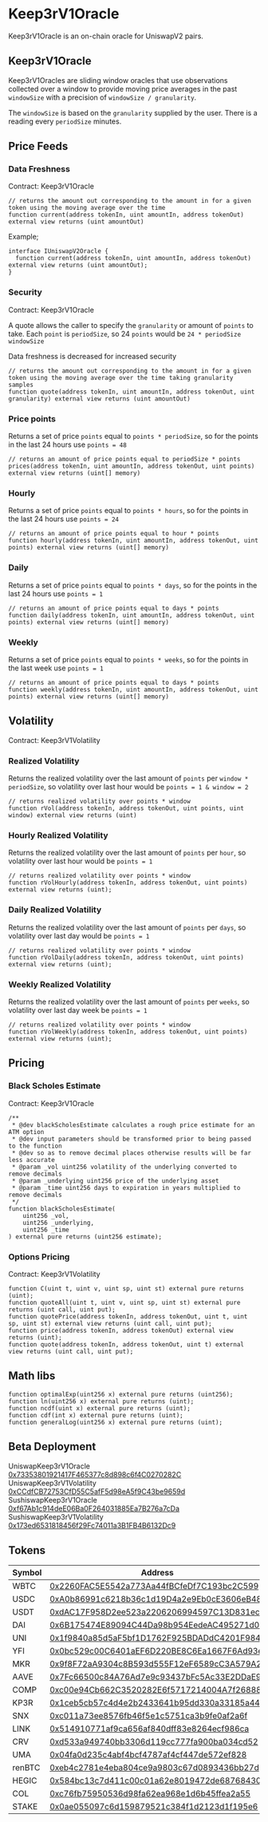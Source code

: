 # Keep3rV1Oracle

Keep3rV1Oracle is an on-chain oracle for UniswapV2 pairs.

## Keep3rV1Oracle

Keep3rV1Oracles are sliding window oracles that use observations collected over a window to provide moving price averages in the past `windowSize` with a precision of `windowSize / granularity`.

The `windowSize` is based on the `granularity` supplied by the user. There is a reading every `periodSize` minutes.

## Price Feeds

### Data Freshness

Contract: Keep3rV1Oracle

```
// returns the amount out corresponding to the amount in for a given token using the moving average over the time
function current(address tokenIn, uint amountIn, address tokenOut) external view returns (uint amountOut)
```

Example;

```
interface IUniswapV2Oracle {
  function current(address tokenIn, uint amountIn, address tokenOut) external view returns (uint amountOut);
}

```

### Security

Contract: Keep3rV1Oracle

A quote allows the caller to specify the `granularity` or amount of `points` to take. Each `point` is `periodSize`, so 24 `points` would be `24 * periodSize` `windowSize`

Data freshness is decreased for increased security

```
// returns the amount out corresponding to the amount in for a given token using the moving average over the time taking granularity samples
function quote(address tokenIn, uint amountIn, address tokenOut, uint granularity) external view returns (uint amountOut)
```

### Price points

Returns a set of price `points` equal to `points * periodSize`, so for the points in the last 24 hours use `points = 48`

```
// returns an amount of price points equal to periodSize * points
prices(address tokenIn, uint amountIn, address tokenOut, uint points) external view returns (uint[] memory)
```

### Hourly

Returns a set of price `points` equal to `points * hours`, so for the points in the last 24 hours use `points = 24`

```
// returns an amount of price points equal to hour * points
function hourly(address tokenIn, uint amountIn, address tokenOut, uint points) external view returns (uint[] memory)
```

### Daily

Returns a set of price `points` equal to `points * days`, so for the points in the last 24 hours use `points = 1`

```
// returns an amount of price points equal to days * points
function daily(address tokenIn, uint amountIn, address tokenOut, uint points) external view returns (uint[] memory)
```

### Weekly

Returns a set of price `points` equal to `points * weeks`, so for the points in the last week use `points = 1`

```
// returns an amount of price points equal to days * points
function weekly(address tokenIn, uint amountIn, address tokenOut, uint points) external view returns (uint[] memory)
```

## Volatility

Contract: Keep3rV1Volatility

### Realized Volatility

Returns the realized volatility over the last amount of `points` per `window * periodSize`, so volatility over last hour would be `points = 1 & window = 2`

```
// returns realized volatility over points * window
function rVol(address tokenIn, address tokenOut, uint points, uint window) external view returns (uint)
```

### Hourly Realized Volatility

Returns the realized volatility over the last amount of `points` per `hour`, so volatility over last hour would be `points = 1`

```
// returns realized volatility over points * window
function rVolHourly(address tokenIn, address tokenOut, uint points) external view returns (uint);
```

### Daily Realized Volatility

Returns the realized volatility over the last amount of `points` per `days`, so volatility over last day would be `points = 1`

```
// returns realized volatility over points * window
function rVolDaily(address tokenIn, address tokenOut, uint points) external view returns (uint);
```

### Weekly Realized Volatility

Returns the realized volatility over the last amount of `points` per `weeks`, so volatility over last day week be `points = 1`

```
// returns realized volatility over points * window
function rVolWeekly(address tokenIn, address tokenOut, uint points) external view returns (uint);
```

## Pricing

### Black Scholes Estimate

Contract: Keep3rV1Oracle

```
/**
 * @dev blackScholesEstimate calculates a rough price estimate for an ATM option
 * @dev input parameters should be transformed prior to being passed to the function
 * @dev so as to remove decimal places otherwise results will be far less accurate
 * @param _vol uint256 volatility of the underlying converted to remove decimals
 * @param _underlying uint256 price of the underlying asset
 * @param _time uint256 days to expiration in years multiplied to remove decimals
 */
function blackScholesEstimate(
    uint256 _vol,
    uint256 _underlying,
    uint256 _time
) external pure returns (uint256 estimate);
```

### Options Pricing

Contract: Keep3rV1Volatility

```
function C(uint t, uint v, uint sp, uint st) external pure returns (uint);
function quoteAll(uint t, uint v, uint sp, uint st) external pure returns (uint call, uint put);
function quotePrice(address tokenIn, address tokenOut, uint t, uint sp, uint st) external view returns (uint call, uint put);
function price(address tokenIn, address tokenOut) external view returns (uint);
function quote(address tokenIn, address tokenOut, uint t) external view returns (uint call, uint put);
```

## Math libs

```
function optimalExp(uint256 x) external pure returns (uint256);
function ln(uint256 x) external pure returns (uint);
function ncdf(uint x) external pure returns (uint);
function cdf(int x) external pure returns (uint);
function generalLog(uint256 x) external pure returns (uint);

```

## Beta Deployment

UniswapKeep3rV1Oracle [0x73353801921417F465377c8d898c6f4C0270282C](https://etherscan.io/address/0x73353801921417F465377c8d898c6f4C0270282C)  
UniswapKeep3rV1Volatility [0xCCdfCB72753CfD55C5afF5d98eA5f9C43be9659d](https://etherscan.io/address/0xCCdfCB72753CfD55C5afF5d98eA5f9C43be9659d)  
SushiswapKeep3rV1Oracle [0xf67Ab1c914deE06Ba0F264031885Ea7B276a7cDa](https://etherscan.io/address/0xf67Ab1c914deE06Ba0F264031885Ea7B276a7cDa)  
SushiswapKeep3rV1Volatility [0x173ed6531818456f29Fc74011a3B1FB4B6132Dc9](https://etherscan.io/address/0x173ed6531818456f29Fc74011a3B1FB4B6132Dc9)  

## Tokens

Symbol | Address
-- | --
WBTC |  [0x2260FAC5E5542a773Aa44fBCfeDf7C193bc2C599](https://etherscan.io/address/0x2260FAC5E5542a773Aa44fBCfeDf7C193bc2C599)
USDC | 	[0xA0b86991c6218b36c1d19D4a2e9Eb0cE3606eB48](https://etherscan.io/address/0xA0b86991c6218b36c1d19D4a2e9Eb0cE3606eB48)
USDT | 	[0xdAC17F958D2ee523a2206206994597C13D831ec7](https://etherscan.io/address/0xdAC17F958D2ee523a2206206994597C13D831ec7)
DAI |  [0x6B175474E89094C44Da98b954EedeAC495271d0F](https://etherscan.io/address/0x6B175474E89094C44Da98b954EedeAC495271d0F)
UNI |  [0x1f9840a85d5aF5bf1D1762F925BDADdC4201F984](https://etherscan.io/address/0x1f9840a85d5aF5bf1D1762F925BDADdC4201F984)
YFI |  [0x0bc529c00C6401aEF6D220BE8C6Ea1667F6Ad93e](https://etherscan.io/address/0x0bc529c00C6401aEF6D220BE8C6Ea1667F6Ad93e)
MKR |  [0x9f8F72aA9304c8B593d555F12eF6589cC3A579A2](https://etherscan.io/address/0x9f8F72aA9304c8B593d555F12eF6589cC3A579A2)
AAVE |  [0x7Fc66500c84A76Ad7e9c93437bFc5Ac33E2DDaE9](https://etherscan.io/address/0x7Fc66500c84A76Ad7e9c93437bFc5Ac33E2DDaE9)
COMP |  [0xc00e94Cb662C3520282E6f5717214004A7f26888](https://etherscan.io/address/0xc00e94Cb662C3520282E6f5717214004A7f26888)
KP3R |  [0x1ceb5cb57c4d4e2b2433641b95dd330a33185a44](https://etherscan.io/address/0x1ceb5cb57c4d4e2b2433641b95dd330a33185a44)
SNX |  [0xc011a73ee8576fb46f5e1c5751ca3b9fe0af2a6f](https://etherscan.io/address/0xc011a73ee8576fb46f5e1c5751ca3b9fe0af2a6f)
LINK |  [0x514910771af9ca656af840dff83e8264ecf986ca](https://etherscan.io/address/0x514910771af9ca656af840dff83e8264ecf986ca)
CRV |  [0xd533a949740bb3306d119cc777fa900ba034cd52](https://etherscan.io/address/0xd533a949740bb3306d119cc777fa900ba034cd52)
UMA |  [0x04fa0d235c4abf4bcf4787af4cf447de572ef828](https://etherscan.io/address/0x04fa0d235c4abf4bcf4787af4cf447de572ef828)
renBTC |  [0xeb4c2781e4eba804ce9a9803c67d0893436bb27d](https://etherscan.io/address/0xeb4c2781e4eba804ce9a9803c67d0893436bb27d)
HEGIC |  [0x584bc13c7d411c00c01a62e8019472de68768430](https://etherscan.io/address/0x584bc13c7d411c00c01a62e8019472de68768430)
COL |  [0xc76fb75950536d98fa62ea968e1d6b45ffea2a55](https://etherscan.io/address/0xc76fb75950536d98fa62ea968e1d6b45ffea2a55)
STAKE |  [0x0ae055097c6d159879521c384f1d2123d1f195e6](https://etherscan.io/address/0x0ae055097c6d159879521c384f1d2123d1f195e6)
